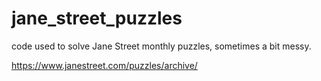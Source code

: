 # jane_street_puzzles
code used to solve Jane Street monthly puzzles, sometimes a bit messy.

https://www.janestreet.com/puzzles/archive/
